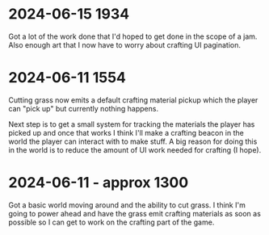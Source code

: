 # 2024-06-15 1934

Got a lot of the work done that I'd hoped to get done in the scope of a jam. Also enough art that I now have to worry about crafting UI pagination.

# 2024-06-11 1554

Cutting grass now emits a default crafting material pickup which the player can "pick up" but currently nothing happens. 

Next step is to get a small system for tracking the materials the player has picked up and once that works I think I'll make a crafting beacon in the world the player can interact with to make stuff. A big reason for doing this in the world is to reduce the amount of UI work needed for crafting (I hope).

# 2024-06-11 - approx 1300

Got a basic world moving around and the ability to cut grass. I think I'm going to power ahead and have the grass emit crafting materials as soon as possible so I can get to work on the crafting part of the game.